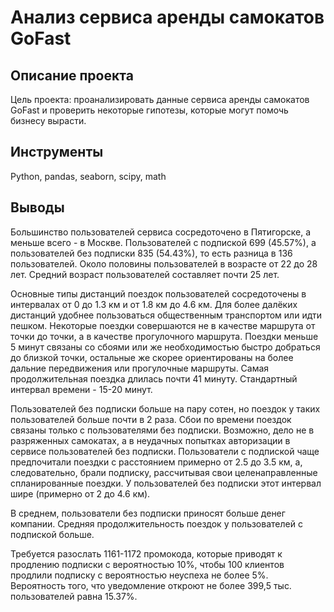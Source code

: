# Анализ сервиса аренды самокатов GoFast
## Описание проекта
Цель проекта: проанализировать данные сервиса аренды самокатов GoFast и проверить некоторые гипотезы, которые могут помочь бизнесу вырасти.
## Инструменты
Python, pandas, seaborn, scipy, math
## Выводы
Большинство пользователей сервиса сосредоточено в Пятигорске, а меньше всего - в Москве. Пользователей с подпиской 699 (45.57%), а пользователей без подписки 835 (54.43%), то есть разница в 136 пользователей. Около половины пользователей в возрасте от 22 до 28 лет. Средний возраст пользователей составляет почти 25 лет.

Основные типы дистанций поездок пользователей сосредоточены в интервалах от 0 до 1.3 км и от 1.8 км до 4.6 км. Для более далёких дистанций удобнее пользоваться общественным транспортом или идти пешком. Некоторые поездки совершаются не в качестве маршрута от точки до точки, а в качестве прогулочного маршрута. Поездки меньше 5 минут связаны со сбоями или же необходимостью быстро добраться до близкой точки, остальные же скорее ориентированы на более дальние передвижения или прогулочные маршруты. Самая продолжительная поездка длилась почти 41 минуту. Стандартный интервал времени - 15-20 минут.

Пользователей без подписки больше на пару сотен, но поездок у таких пользователей больше почти в 2 раза. Сбои по времени поездок связаны только с пользователями без подписки. Возможно, дело не в разряженных самокатах, а в неудачных попытках авторизации в сервисе пользователей без подписки. Пользователи с подпиской чаще предпочитали поездки с расстоянием примерно от 2.5 до 3.5 км, а, следовательно, брали подписку, рассчитывая свои целенаправленные спланированные поездки. У пользователей без подписки этот интервал шире (примерно от 2 до 4.6 км).

В среднем, пользователи без подписки приносят больше денег компании. Средняя продолжительность поездок у пользователей с подпиской больше. 

Требуется разослать 1161-1172 промокода, которые приводят к продлению подписки с вероятностью 10%, чтобы 100 клиентов продлили подписку с вероятностью неуспеха не более 5%. Вероятность того, что уведомление откроют не более 399,5 тыс. пользователей равна 15.37%.
